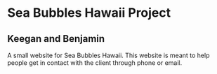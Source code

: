 # Sea Bubbles Hawaii Project
## Keegan and Benjamin

A small website for Sea Bubbles Hawaii. This website is meant to help people get in contact with the client through phone or email.
